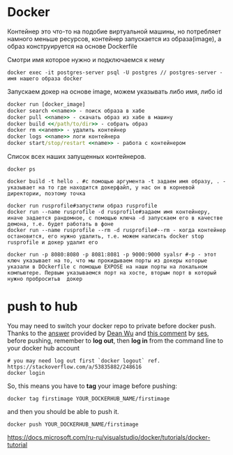 # Docker
Контейнер это что-то на подобие виртуальной машины, но потребляет намного меньше ресурсов, контейнер запускается из образа(image), а образ конструируется на основе Dockerfile

Смотри имя которое нужно и подключаемся к нему

```
docker exec -it postgres-server psql -U postgres // postgres-server - имя нашего образа docker
```

Запускаем докер  на основе image, можем указывать либо имя, либо id
```cmd
docker run [docker_image]
docker search <<name>> - поиск образа в хабе
docker pull <<name>> - скачать образ из хабе в машину
docker build <</path/to/dir>> - собрать образ
docker rm <<anem>> - удалить контейнер
docker logs <<name>> логи контейнера
docker start/stop/restart <<name>> - работа с контейнером
```

Список всех наших запущенных контейнеров.
```
docker ps
```

```
docker build -t hello . #с помощью аргумента -t задаем имя образу, . - указывает на то где находится докерфайл, у нас он в корневой директории, поэтому точка
```

```
docker run rusprofile#запустили образ rusprofile
docker run --name rusprofile -d rusprofile#задаем имя контейнеру, иначе задается рандомное, с помощью ключа -d запускаем его в качестве демона, т.е. будет работать в фоне
docker run --name rusprofile --rm -d rusprofile#--rm - когда контейнер остановится, его нужно удалить, т.е. можем написать docker stop rusprofile и докер удалит его
```

```
docker run -p 8080:8080 -p 8081:8081 -p 9000:9000 syalsr #-p - этот ключ указывает на то, что мы прокидываем порты из докеры которые указали в DOckerfile с помощью EXPOSE на наши порты на локальном компьютере. Первым указываемся порт на хосте, вторым порт в который нужно проброситьв  докер
```



# push to hub
You may need to switch your docker repo to private before docker push. Thanks to the [answer](https://stackoverflow.com/a/42403423/4096935) provided by [Dean Wu](https://stackoverflow.com/users/7607604/dean-wu) and [this comment](https://stackoverflow.com/questions/41984399/denied-requested-access-to-the-resource-is-denied-docker/41984666#comment94770203_41984666) by [ses](https://stackoverflow.com/users/369759/ses), before pushing, remember to **log out**, then **log in** from the command line to your docker hub account
```
# you may need log out first `docker logout` ref. https://stackoverflow.com/a/53835882/248616
docker login
```

So, this means you have to **tag** your image before pushing:
```
docker tag firstimage YOUR_DOCKERHUB_NAME/firstimage
```

and then you should be able to push it.
```
docker push YOUR_DOCKERHUB_NAME/firstimage
```

https://docs.microsoft.com/ru-ru/visualstudio/docker/tutorials/docker-tutorial

